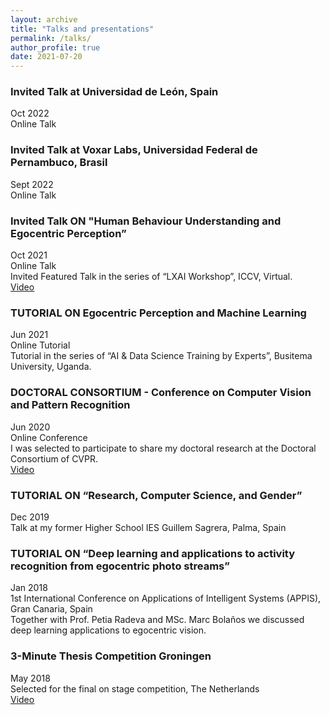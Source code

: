 ```yaml
---
layout: archive
title: "Talks and presentations"
permalink: /talks/
author_profile: true
date: 2021-07-20
---
```


### Invited Talk at Universidad de León, Spain
Oct 2022 <br> 
Online Talk <br>

### Invited Talk at Voxar Labs, Universidad Federal de Pernambuco, Brasil
Sept 2022 <br> 
Online Talk <br>

### Invited Talk ON "Human Behaviour Understanding and Egocentric Perception” 
Oct 2021 <br> 
Online Talk <br>
Invited Featured Talk in the series of “LXAI Workshop”, ICCV, Virtual.<br>
<u><a href="https://youtu.be/HP8Ay-i35T8" target="_blank">Video</a></u>

### TUTORIAL ON Egocentric Perception and Machine Learning
Jun 2021 <br> 
Online Tutorial <br>
Tutorial in the series of “AI & Data Science Training by Experts”, Busitema University, Uganda.

### DOCTORAL CONSORTIUM - Conference on Computer Vision and Pattern Recognition
Jun 2020 <br>
Online Conference <br>
I was selected to participate to share my doctoral research at the Doctoral Consortium of CVPR. <br>
<u><a href="https://www.youtube.com/watch?v=wxi7f-CVPtI" target="_blank">Video</a></u>

### TUTORIAL ON “Research, Computer Science, and Gender” 
Dec 2019 <br>
Talk at my former Higher School IES Guillem Sagrera, Palma, Spain


### TUTORIAL ON “Deep learning and applications to activity recognition from egocentric photo streams”
Jan 2018 <br>
1st International Conference on Applications of Intelligent Systems (APPIS), Gran Canaria, Spain <br>
Together with Prof. Petia Radeva and MSc. Marc Bolaños we discussed deep learning applications to egocentric vision.

### 3-Minute Thesis Competition Groningen
May 2018 <br>
Selected for the final on stage competition, The Netherlands <br>
<u><a href="https://youtu.be/H6_chK3T8DU" target="_blank">Video</a></u>
